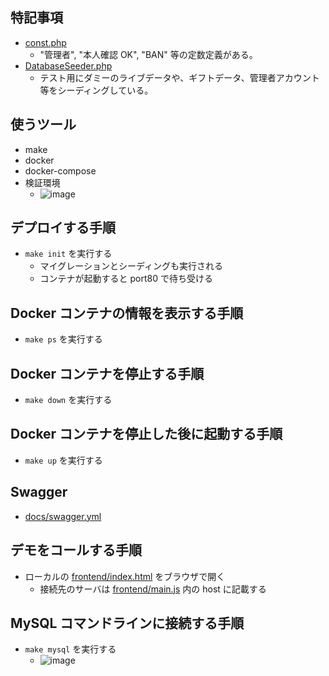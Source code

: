 ## 特記事項

- [const.php](/html/39liveapi/config/const.php)
  - "管理者", "本人確認 OK", "BAN" 等の定数定義がある。
- [DatabaseSeeder.php](/html/39liveapi/database/seeders/DatabaseSeeder.php)
  - テスト用にダミーのライブデータや、ギフトデータ、管理者アカウント等をシーディングしている。

## 使うツール

- make
- docker
- docker-compose
- 検証環境
  - ![image](https://user-images.githubusercontent.com/22877094/142595452-df5e0cd5-1577-4b9e-a7f5-583c74dda6e9.png)

## デプロイする手順

- `make init` を実行する
  - マイグレーションとシーディングも実行される
  - コンテナが起動すると port80 で待ち受ける

## Docker コンテナの情報を表示する手順

- `make ps` を実行する

## Docker コンテナを停止する手順

- `make down` を実行する

## Docker コンテナを停止した後に起動する手順

- `make up` を実行する

## Swagger

- [docs/swagger.yml](/docs/swagger.yml)

## デモをコールする手順

- ローカルの [frontend/index.html](/frontend/index.html) をブラウザで開く
  - 接続先のサーバは [frontend/main.js](/frontend/main.js) 内の host に記載する

## MySQL コマンドラインに接続する手順

- `make mysql` を実行する
  - ![image](https://user-images.githubusercontent.com/22877094/155843209-47cdfea5-91d9-4ae7-bd48-42b68f5b964e.png)
